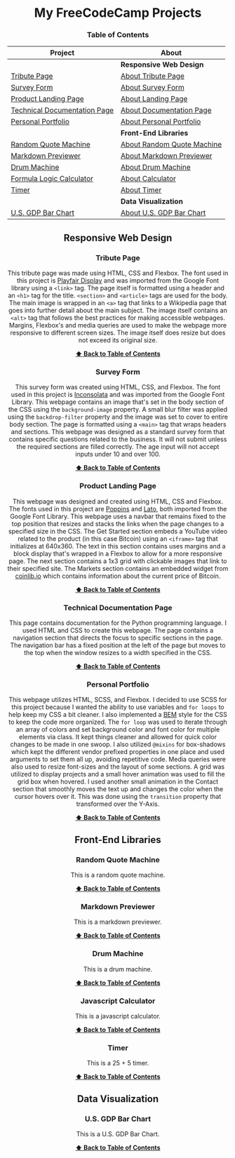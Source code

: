 <div align="center">

# My FreeCodeCamp Projects

### Table of Contents

| Project | About |
| -------- | --------- |
|     | **Responsive Web Design** |
| [Tribute Page](https://codepen.io/badster-pen/full/ExNQgVv) | [About Tribute Page](#tribute-page) |
| [Survey Form](https://codepen.io/badster-pen/full/ExNQMyx) | [About Survey Form](#survey-form) |
| [Product Landing Page](https://codepen.io/badster-pen/full/mdOxryK) | [About Landing Page](#product-landing-page) |
| [Technical Documentation Page](https://codepen.io/badster-pen/full/KKNoeWq) | [About Documentation Page](#technical-documentation-page) |
| [Personal Portfolio](https://codepen.io/badster-pen/full/eYBrpqY) | [About Personal Portfolio](#personal-portfolio) |
|     | **Front-End Libraries** |
| [Random Quote Machine](https://codepen.io/badster-pen/full/abBPZXL) | [About Random Quote Machine](#random-quote-machine) |
| [Markdown Previewer](https://codepen.io/badster-pen/full/JjbzoLL) | [About Markdown Previewer](#markdown-previewer) |
| [Drum Machine](https://codepen.io/badster-pen/full/zYoXKXd) | [About Drum Machine](#drum-machine) |
| [Formula Logic Calculator](https://codepen.io/badster-pen/full/abBxgMz) | [About Calculator](#javascript-calculator) |
| [Timer](https://codepen.io/badster-pen/full/YzNKyxB) | [About Timer ](#timer) |
|     | **Data Visualization** |
| [U.S. GDP Bar Chart](https://codepen.io/badster-pen/full/jOyqKxM) | [About U.S. GDP Bar Chart](#us-gdp-bar-chart) |

## Responsive Web Design

### Tribute Page
   This tribute page was made using HTML, CSS and Flexbox. The font used in this project is [Playfair Display](https://fonts.googleapis.com/css?family=Playfair+Display) and was imported from the Google Font library using a `<link>` tag. The page itself is formatted using a header and an `<h1>` tag for the title. `<section>` and `<article>` tags are used for the body. The main image is wrapped in an `<a>` tag that links to a Wikipedia page that goes into further detail about the main subject. The image itself contains an `<alt>` tag that follows the best practices for making accessible webpages. Margins, Flexbox's and media queries are used to make the webpage more responsive to different screen sizes. The image itself does resize but does not exceed its original size.

**[⬆ Back to Table of Contents](#table-of-contents)**

### Survey Form
  This survey form was created using HTML, CSS, and Flexbox. The font used in this project is [Inconsolata](https://fonts.googleapis.com/css?family=Inconsolata) and was imported from the Google Font Library. This webpage contains an image that's set in the body section of the CSS using the `background-image` property. A small blur filter was applied using the `backdrop-filter` property and the image was set to cover to entire body section. The page is formatted using a `<main>` tag that wraps headers and sections. This webpage was designed as a standard survey form that contains specific questions related to the business. It will not submit unless the required sections are filled correctly. The age input will not accept inputs under 10 and over 100.  

**[⬆ Back to Table of Contents](#table-of-contents)**

### Product Landing Page
   This webpage was designed and created using HTML, CSS and Flexbox. The fonts used in this project are [Poppins](https://fonts.googleapis.com/css?family=Poppins) and [Lato](https://fonts.googleapis.com/css?family=Lato), both imported from the Google Font Library. This webpage uses a navbar that remains fixed to the top position that resizes and stacks the links when the page changes to a specified size in the CSS. The Get Started section embeds a YouTube video related to the product (in this case Bitcoin) using an `<iframe>` tag that initializes at 640x360. The text in this section contains uses margins and a block display that's wrapped in a Flexbox to allow for a more responsive page. The next section contains a 1x3 grid with clickable images that link to their specified site. The Markets section contains an embedded widget from [coinlib.io](https://coinlib.io/) which contains information about the current price of Bitcoin.

**[⬆ Back to Table of Contents](#table-of-contents)**

### Technical Documentation Page
   This page contains documentation for the Python programming language. I used HTML and CSS to create this webpage. The page contains a navigation section that directs the focus to specific sections in the page. The navigation bar has a fixed position at the left of the page but moves to the top when the window resizes to a width specified in the CSS. 

**[⬆ Back to Table of Contents](#table-of-contents)**

### Personal Portfolio
   This webpage utilizes HTML, SCSS, and Flexbox. I decided to use SCSS for this project because I wanted the ability to use variables and `for loops` to help keep my CSS a bit cleaner. I also implemented a [BEM](http://getbem.com/introduction/) style for the CSS to keep the code more organized. The `for loop` was used to iterate through an array of colors and set background color and font color for multiple elements via class. It kept things cleaner and allowed for quick color changes to be made in one swoop. I also utilized `@mixins` for box-shadows which kept the different vendor prefixed properties in one place and used arguments to set them all up, avoiding repetitive code. Media queries were also used to resize font-sizes and the layout of some sections. A grid was utilized to display projects and a small hover animation was used to fill the grid box when hovered. I used another small animation in the Contact section that smoothly moves the text up and changes the color when the cursor hovers over it. This was done using the `transition` property that transformed over the Y-Axis.

**[⬆ Back to Table of Contents](#table-of-contents)**

## Front-End Libraries

### Random Quote Machine
   This is a random quote machine.

**[⬆ Back to Table of Contents](#table-of-contents)**

### Markdown Previewer
   This is a markdown previewer.

**[⬆ Back to Table of Contents](#table-of-contents)**

### Drum Machine
   This is a drum machine.

**[⬆ Back to Table of Contents](#table-of-contents)**

### Javascript Calculator
   This is a javascript calculator.

**[⬆ Back to Table of Contents](#table-of-contents)**

### Timer
   This is a 25 + 5 timer.

**[⬆ Back to Table of Contents](#table-of-contents)**

## Data Visualization

### U.S. GDP Bar Chart
   This is a U.S. GDP Bar Chart.

**[⬆ Back to Table of Contents](#table-of-contents)**

</div>

